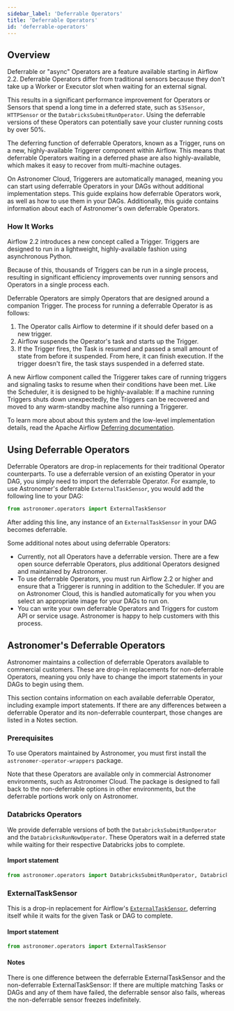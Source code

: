 ```yaml
---
sidebar_label: 'Deferrable Operators'
title: 'Deferrable Operators'
id: 'deferrable-operators'
---
```


## Overview

Deferrable or "async" Operators are a feature available starting in Airflow 2.2. Deferrable Operators differ from traditional sensors because they don't take up a Worker or Executor slot when waiting for an external signal.

This results in a significant performance improvement for Operators or Sensors that spend a long time in a deferred state, such as `S3Sensor`, `HTTPSensor` or the `DatabricksSubmitRunOperator`. Using the deferrable versions of these Operators can potentially save your cluster running costs by over 50%.

The deferring function of deferrable Operators, known as a Trigger, runs on a new, highly-available Triggerer component within Airflow. This means that deferrable Operators waiting in a deferred phase are also highly-available, which makes it easy to recover from multi-machine outages.

On Astronomer Cloud, Triggerers are automatically managed, meaning you can start using deferrable Operators in your DAGs without additional implementation steps. This guide explains how deferrable Operators work, as well as how to use them in your DAGs. Additionally, this guide contains information about each of Astronomer's own deferrable Operators.

### How It Works

Airflow 2.2 introduces a new concept called a Trigger. Triggers are designed to run in a lightweight, highly-available fashion using asynchronous Python.

Because of this, thousands of Triggers can be run in a single process, resulting in significant efficiency improvements over running sensors and Operators in a single process each.

Deferrable Operators are simply Operators that are designed around a companion Trigger. The process for running a deferrable Operator is as follows:

1. The Operator calls Airflow to determine if it should defer based on a new trigger.
2. Airflow suspends the Operator's task and starts up the Trigger.
3. If the Trigger fires, the Task is resumed and passed a small amount of state from before it suspended. From here, it can finish execution. If the trigger doesn't fire, the task stays suspended in a deferred state.

A new Airflow component called the Triggerer takes care of running triggers and signaling tasks to resume when their conditions have been met. Like the Scheduler, it is designed to be highly-available: If a machine running Triggers shuts down unexpectedly, the Triggers can be recovered and moved to any warm-standby machine also running a Triggerer.

To learn more about about this system and the low-level implementation details, read the Apache Airflow [Deferring documentation](https://airflow.apache.org/docs/apache-airflow/stable/concepts/deferring.html).

## Using Deferrable Operators

Deferrable Operators are drop-in replacements for their traditional Operator counterparts. To use a deferrable version of an existing Operator in your DAG, you simply need to import the deferrable Operator. For example, to use Astronomer's deferrable `ExternalTaskSensor`, you would add the following line to your DAG:

```py
from astronomer.operators import ExternalTaskSensor
```

After adding this line, any instance of an `ExternalTaskSensor` in your DAG becomes deferrable.

Some additional notes about using deferrable Operators:

- Currently, not all Operators have a deferrable version. There are a few open source deferrable Operators, plus additional Operators designed and maintained by Astronomer.
- To use deferrable Operators, you must run Airflow 2.2 or higher and ensure that a Triggerer is running in addition to the Scheduler. If you are on Astronomer Cloud, this is handled automatically for you when you select an appropriate image for your DAGs to run on.
- You can write your own deferrable Operators and Triggers for custom API or service usage. Astronomer is happy to help customers with this process.

## Astronomer's Deferrable Operators

Astronomer maintains a collection of deferrable Operators available to commercial customers. These are drop-in replacements for non-deferrable Operators, meaning you only have to change the import statements in your DAGs to begin using them.

This section contains information on each available deferrable Operator, including example import statements. If there are any differences between a deferrable Operator and its non-deferrable counterpart, those changes are listed in a Notes section.

### Prerequisites

To use Operators maintained by Astronomer, you must first install the `astronomer-operator-wrappers` package.

Note that these Operators are available only in commercial Astronomer environments, such as Astronomer Cloud. The package is designed to fall back to the non-deferrable options in other environments, but the deferrable portions work only on Astronomer.

### Databricks Operators

We provide deferrable versions of both the `DatabricksSubmitRunOperator` and the `DatabricksRunNowOperator`. These Operators wait in a deferred state while waiting for their respective Databricks jobs to complete.

#### Import statement

```python
from astronomer.operators import DatabricksSubmitRunOperator, DatabricksRunNowOperator
```

### ExternalTaskSensor

This is a drop-in replacement for Airflow's [`ExternalTaskSensor`](https://airflow.apache.org/docs/apache-airflow/stable/_api/airflow/sensors/external_task/index.html#module-airflow.sensors.external_task), deferring itself while it waits for the given Task or DAG to complete.

#### Import statement

```python
from astronomer.operators import ExternalTaskSensor
```

#### Notes

There is one difference between the deferrable ExternalTaskSensor and the non-deferrable ExternalTaskSensor: If there are multiple matching Tasks or DAGs and any of them have failed, the deferrable sensor also fails, whereas the non-deferrable sensor freezes indefinitely.
